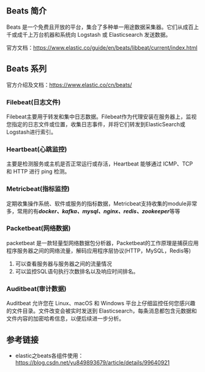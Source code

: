 ## Beats 简介

Beats 是一个免费且开放的平台，集合了多种单一用途数据采集器。它们从成百上千或成千上万台机器和系统向 Logstash 或 Elasticsearch 发送数据。

官方文档：https://www.elastic.co/guide/en/beats/libbeat/current/index.html

## Beats 系列

官方介绍及文档：https://www.elastic.co/cn/beats/

### Filebeat(日志文件)

Filebeat主要用于转发和集中日志数据。Filebeat作为代理安装在服务器上，监视您指定的日志文件或位置，收集日志事件，并将它们转发到ElasticSearch或Logstash进行索引。

### Heartbeat(心跳监控)

主要是检测服务或主机是否正常运行或存活，Heartbeat 能够通过 ICMP、TCP 和 HTTP 进行 ping 检测。

### Metricbeat(指标监控)

定期收集操作系统、软件或服务的指标数据，Metricbeat支持收集的module非常多，常用的有***docker、kafka、mysql、nginx、redis、zookeeper***等等

### Packetbeat(网络数据)

packetbeat 是一款轻量型网络数据包分析器，Packetbeat的工作原理是捕获应用程序服务器之间的网络流量，解码应用程序层协议(HTTP，MySQL，Redis等)

1. 可以查看服务器与服务器之间的流量情况
2. 可以监控SQL语句执行次数排名以及响应时间排名。

### Auditbeat(审计数据)

Auditbeat 允许您在 Linux、macOS 和 Windows 平台上仔细监控任何您感兴趣的文件目录。文件改变会被实时发送到 Elasticsearch，每条消息都包含元数据和文件内容的加密哈希信息，以便后续进一步分析。

## 参考链接

* elastic之beats各组件使用：https://blog.csdn.net/yu849893679/article/details/99640921